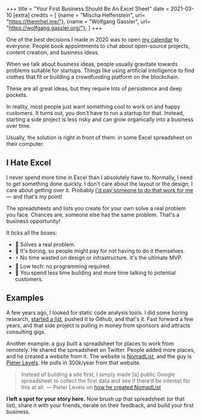 +++
title = "Your First Business Should Be An Excel Sheet"
date = 2021-03-10
[extra]
credits = [
  {name = "Mischa Helfenstein", url= "https://themihel.me/"},
  {name = "Wolfgang Gassler", url= "https://wolfgang.gassler.org/"},
]
+++

One of the best decisions I made in 2020 was to open [my
calendar](https://booktime.xyz/p/matthias) to everyone. People book
appointments to chat about open-source projects, content creation, and business
ideas.

When we talk about business ideas, people usually gravitate towards problems
suitable for startups. Things like using artificial intelligence to find
clothes that fit or building a crowdfunding platform on the blockchain.

These are all great ideas, but they require lots of persistence and deep
pockets.

In reality, most people just want something cool to work on and happy customers.
It turns out, you don't have to run a startup for that. Instead, starting a side
project is less risky and can grow organically into a business over time.

Usually, the solution is right in front of them: in some Excel spreadsheet on
their computer.

## I Hate Excel

I never spend more time in Excel than I absolutely have to. Normally, I need to
get something done quickly. I don't care about the layout or the design; I care
about getting over it. Probably [I'd pay someone to do that work for
me](/2018/excel/) &mdash; and that's my point!

The spreadsheets and lists you create for your own solve a real problem you
face. Chances are, someone else has the same problem. That's a business
opportunity!

It ticks all the boxes:

- 💪 Solves a real problem.
- 🥱 It's boring, so people might pay for not having to do it themselves.
- ⚡️ No time wasted on design or infrastructure. It's the ultimate MVP.
- 🐢 Low tech: no programming required.
- 🚀 You spend less time building and more time talking to potential customers.

## Examples

A few years ago, I looked for static code analysis tools. I did some boring
research, [started a list](/2017/obsolete), pushed it to Github, and that's
it. Fast forward a few years, and that side project is pulling in money from
sponsors and attracts consulting gigs.

Another example: a guy built a spreadsheet for places to work from remotely. He shared the
spreadsheet on Twitter. People added more places, and he created a website from
it. The website is [NomadList](https://nomadlist.com/), and the guy is [Pieter
Levels](https://levels.io/). He pulls in 300k/year from that website.

> Instead of building a site first, I simply made [a] public Google spreadsheet to
> collect the first data and see if there’d be interest for this at all. &mdash;
> Pieter Levels on [how he created
> NomadList](https://levels.io/product-hunt-hacker-news-number-one/)

**I left a spot for your story here.** Now brush up that spreadsheet (or that
list), share it with your friends, iterate on their feedback, and build your
first business.
